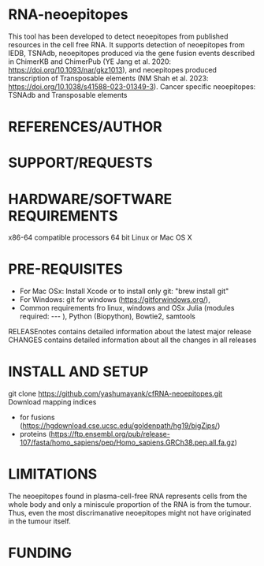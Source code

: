 # RNA-neoepitopes
This tool has been developed to detect neoepitopes from published resources in the cell free RNA. It supports detection of neoepitopes from IEDB, TSNAdb, neoepitopes produced via the gene fusion events described in ChimerKB and ChimerPub (YE Jang et al. 2020: https://doi.org/10.1093/nar/gkz1013), and neoepitopes produced transcription of Transposable elements (NM Shah et al. 2023: https://doi.org/10.1038/s41588-023-01349-3). Cancer specific neoepitopes: TSNAdb and Transposable elements

# REFERENCES/AUTHOR

# SUPPORT/REQUESTS

# HARDWARE/SOFTWARE REQUIREMENTS
x86-64 compatible processors
64 bit Linux or Mac OS X

# PRE-REQUISITES
- For Mac OSx:
Install Xcode or to install only git: "brew install git"
- For Windows:
git for windows (https://gitforwindows.org/),
- Common requirements fro linux, windows and OSx
Julia (modules required: --- ), Python (Biopython), Bowtie2, samtools

RELEASEnotes 
contains detailed information about the latest major release CHANGES contains detailed information about all the changes in all releases

# INSTALL AND SETUP
git clone https://github.com/yashumayank/cfRNA-neoepitopes.git
Download mapping indices
-   for fusions (https://hgdownload.cse.ucsc.edu/goldenpath/hg19/bigZips/)
-   proteins (https://ftp.ensembl.org/pub/release-107/fasta/homo_sapiens/pep/Homo_sapiens.GRCh38.pep.all.fa.gz)

# LIMITATIONS
The neoepitopes found in plasma-cell-free RNA represents cells from the whole body and only a miniscule proportion of the RNA is from the tumour. Thus, even the most discrimanative neoepitopes might not have originated in the tumour itself.

# FUNDING

